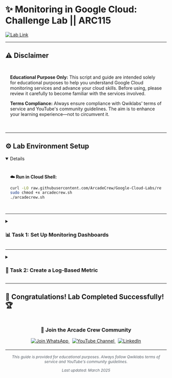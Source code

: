 # ✨ Monitoring in Google Cloud: Challenge Lab || ARC115

[![Lab Link](https://img.shields.io/badge/Open_Lab-Cloud_Skills_Boost-4285F4?style=for-the-badge&logo=google&logoColor=white)](https://www.cloudskillsboost.google/focuses/63855?parent=catalog)

---

## ⚠️ Disclaimer

<div style="padding: 15px; margin-bottom: 20px;">
<p><strong>Educational Purpose Only:</strong> This script and guide are intended solely for educational purposes to help you understand Google Cloud monitoring services and advance your cloud skills. Before using, please review it carefully to become familiar with the services involved.</p>

<p><strong>Terms Compliance:</strong> Always ensure compliance with Qwiklabs' terms of service and YouTube's community guidelines. The aim is to enhance your learning experience—not to circumvent it.</p>
</div>

---

## ⚙️ Lab Environment Setup

<details open>

<div style="padding: 15px; margin: 10px 0;">
<p><strong>☁️ Run in Cloud Shell:</strong></p>

```bash
curl -LO raw.githubusercontent.com/ArcadeCrew/Google-Cloud-Labs/refs/heads/main/Monitoring%20in%20Google%20Cloud%20Challenge%20Lab/arcadecrew.sh
sudo chmod +x arcadecrew.sh
./arcadecrew.sh
```
</div>

</details>

---

<details>
<summary><h3>📊 Task 1: Set Up Monitoring Dashboards</h3></summary>

<div style="padding: 15px; margin: 10px 0;">

1. Navigate to the [Monitoring Dashboards Console](https://console.cloud.google.com/monitoring/dashboards)

2. Create a new custom dashboard with the following charts:

   | Chart Type | Metric | Filter |
   |------------|--------|--------|
   | 📈 Line Chart | CPU Load (1m) | VM Resource Metric |
   | 📉 Line Chart | Requests | Apache Web Server metrics |

3. Name your dashboard appropriately (**`arcadecrew`**) and save it

</div>
</details>

---

<details>
<summary><h3>📝 Task 2: Create a Log-Based Metric</h3></summary>

<div style="padding: 15px; margin: 10px 0;">

1. Navigate to the [Log-Based Metrics Console](https://console.cloud.google.com/logs/metrics/edit)

2. Create a new user-defined metric with these specifications:
   - **Metric Name:** `arcadecrew`

3. Configure the log filter:
   ```bash
   resource.type="gce_instance"
   logName="projects/PROJECT_ID/logs/apache-access"
   textPayload:"200"
   ```
   > ⚠️ **Important:** Replace `PROJECT_ID` with your actual project ID

4. Configure field extraction:
   - **Regular Expression:**
   ```bash
   execution took (\d+)
   ```

5. Verify and create the metric

</div>
</details>

---

## 🎉 **Congratulations! Lab Completed Successfully!** 🏆  

<div align="center" style="padding: 5px;">
  <h3>📱 Join the Arcade Crew Community</h3>
  
  <a href="https://chat.whatsapp.com/KkNEauOhBQXHdVcmqIlv9F">
    <img src="https://img.shields.io/badge/Join_WhatsApp-25D366?style=for-the-badge&logo=whatsapp&logoColor=white" alt="Join WhatsApp">
  </a>
  &nbsp;
  <a href="https://www.youtube.com/@Arcade61432?sub_confirmation=1">
    <img src="https://img.shields.io/badge/Subscribe-Arcade%20Crew-FF0000?style=for-the-badge&logo=youtube&logoColor=white" alt="YouTube Channel">
  </a>
  &nbsp;
  <a href="https://www.linkedin.com/in/gourav61432/">
    <img src="https://img.shields.io/badge/LINKEDIN-Gourav%20Sen-0077B5?style=for-the-badge&logo=linkedin&logoColor=white" alt="LinkedIn">
</a>


</div>

---

<div align="center">
  <p style="font-size: 12px; color: #586069;">
    <em>This guide is provided for educational purposes. Always follow Qwiklabs terms of service and YouTube's community guidelines.</em>
  </p>
  <p style="font-size: 12px; color: #586069;">
    <em>Last updated: March 2025</em>
  </p>
</div>
